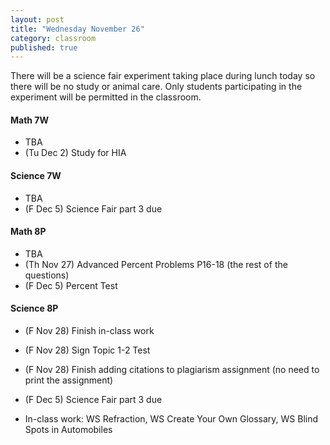 ```yaml
---
layout: post
title: "Wednesday November 26"
category: classroom
published: true
---
```

There will be a science fair experiment taking place during lunch today so there will be no study or animal care. Only students participating in the experiment will be permitted in the classroom.

#### Math 7W
* TBA
* (Tu Dec 2) Study for HIA

#### Science 7W
* TBA
* (F Dec 5) Science Fair part 3 due

#### Math 8P
* TBA
* (Th Nov 27) Advanced Percent Problems P16-18 (the rest of the questions)
* (F Dec 5) Percent Test

#### Science 8P
* (F Nov 28) Finish in-class work
* (F Nov 28) Sign Topic 1-2 Test
* (F Nov 28) Finish adding citations to plagiarism assignment (no need to print the assignment)
* (F Dec 5) Science Fair part 3 due

* In-class work: WS Refraction, WS Create Your Own Glossary, WS Blind Spots in Automobiles
